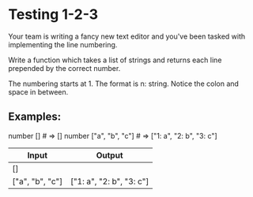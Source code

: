 # Testing 1-2-3

Your team is writing a fancy new text editor and you've been tasked with implementing the line numbering.

Write a function which takes a list of strings and returns each line prepended by the correct number.

The numbering starts at 1. The format is n: string. Notice the colon and space in between.

## Examples:

number [] # => []
number ["a", "b", "c"] # => ["1: a", "2: b", "3: c"]

|Input               | Output             |
|--------------------|--------------------|
|[]                  ||
|["a", "b", "c"]     |["1: a", "2: b", "3: c"] |